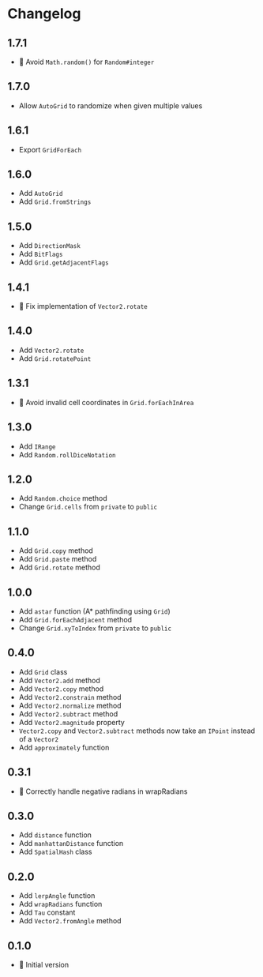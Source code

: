 # Changelog

## 1.7.1

* :bug: Avoid `Math.random()` for `Random#integer`

## 1.7.0

* Allow `AutoGrid` to randomize when given multiple values

## 1.6.1

* Export `GridForEach`

## 1.6.0

* Add `AutoGrid`
* Add `Grid.fromStrings`

## 1.5.0

* Add `DirectionMask`
* Add `BitFlags`
* Add `Grid.getAdjacentFlags`

## 1.4.1

* :bug: Fix implementation of `Vector2.rotate`

## 1.4.0

* Add `Vector2.rotate`
* Add `Grid.rotatePoint`

## 1.3.1

* :bug: Avoid invalid cell coordinates in `Grid.forEachInArea`

## 1.3.0

* Add `IRange`
* Add `Random.rollDiceNotation`

## 1.2.0

* Add `Random.choice` method
* Change `Grid.cells` from `private` to `public`

## 1.1.0

* Add `Grid.copy` method
* Add `Grid.paste` method
* Add `Grid.rotate` method

## 1.0.0

* Add `astar` function (A* pathfinding using `Grid`)
* Add `Grid.forEachAdjacent` method
* Change `Grid.xyToIndex` from `private` to `public`

## 0.4.0

* Add `Grid` class
* Add `Vector2.add` method
* Add `Vector2.copy` method
* Add `Vector2.constrain` method
* Add `Vector2.normalize` method
* Add `Vector2.subtract` method
* Add `Vector2.magnitude` property
* `Vector2.copy` and `Vector2.subtract` methods now take an `IPoint` instead of a `Vector2`
* Add `approximately` function

## 0.3.1

* :bug: Correctly handle negative radians in wrapRadians

## 0.3.0

* Add `distance` function
* Add `manhattanDistance` function
* Add `SpatialHash` class

## 0.2.0

* Add `lerpAngle` function
* Add `wrapRadians` function
* Add `Tau` constant
* Add `Vector2.fromAngle` method

## 0.1.0

* :rocket: Initial version
